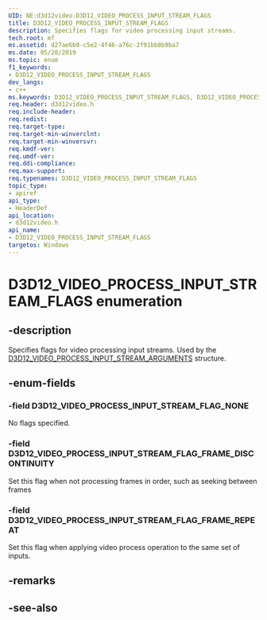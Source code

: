 ```yaml
---
UID: NE:d3d12video.D3D12_VIDEO_PROCESS_INPUT_STREAM_FLAGS
title: D3D12_VIDEO_PROCESS_INPUT_STREAM_FLAGS
description: Specifies flags for video processing input streams.
tech.root: mf
ms.assetid: d27ae6b9-c5e2-4f46-a76c-2f91bb8b9ba7
ms.date: 05/28/2019
ms.topic: enum
f1_keywords:
- D3D12_VIDEO_PROCESS_INPUT_STREAM_FLAGS
dev_langs:
- c++
ms.keywords: D3D12_VIDEO_PROCESS_INPUT_STREAM_FLAGS, D3D12_VIDEO_PROCESS_INPUT_STREAM_FLAGS,
req.header: d3d12video.h
req.include-header: 
req.redist: 
req.target-type: 
req.target-min-winverclnt: 
req.target-min-winversvr: 
req.kmdf-ver: 
req.umdf-ver: 
req.ddi-compliance: 
req.max-support: 
req.typenames: D3D12_VIDEO_PROCESS_INPUT_STREAM_FLAGS
topic_type:
- apiref
api_type:
- HeaderDef
api_location:
- d3d12video.h
api_name:
- D3D12_VIDEO_PROCESS_INPUT_STREAM_FLAGS
targetos: Windows
---
```


# D3D12_VIDEO_PROCESS_INPUT_STREAM_FLAGS enumeration

## -description
Specifies flags for video processing input streams. Used by the [D3D12_VIDEO_PROCESS_INPUT_STREAM_ARGUMENTS](ns-d3d12video-d3d12_video_process_input_stream_arguments) structure.


## -enum-fields

### -field D3D12_VIDEO_PROCESS_INPUT_STREAM_FLAG_NONE 

No flags specified.

### -field D3D12_VIDEO_PROCESS_INPUT_STREAM_FLAG_FRAME_DISCONTINUITY 

Set this flag when not processing frames in order, such as seeking between frames

### -field D3D12_VIDEO_PROCESS_INPUT_STREAM_FLAG_FRAME_REPEAT 

Set this flag when applying video process operation to the same set of inputs.

## -remarks

## -see-also
